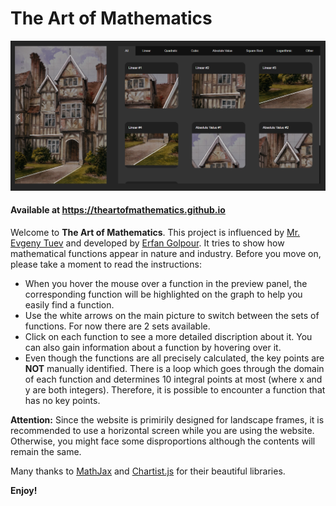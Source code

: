 # The Art of Mathematics

![Screenshot of the project](screenshots/1.png)

#### Available at https://theartofmathematics.github.io

Welcome to __The Art of Mathematics__. This project is influenced by [Mr. Evgeny Tuev](http://pattisonhighschool.ca/teachers/mr-evgeny-tuev/) and developed by [Erfan Golpour](https://www.linkedin.com/in/erfan-golpour-9739341b7/). It tries to show how mathematical functions appear in nature and industry. Before you move on, please take a moment to read the instructions:
  
* When you hover the mouse over a function in the preview panel, the corresponding function will be highlighted on the graph to help you easily find a function.
* Use the white arrows on the main picture to switch between the sets of functions. For now there are 2 sets available.
* Click on each function to see a more detailed discription about it. You can also gain information about a function by hovering over it.
* Even though the functions are all precisely calculated, the key points are __NOT__ manually identified. There is a loop which goes through the domain of each function and determines 10 integral points at most (where x and y are both integers). Therefore, it is possible to encounter a function that has no key points.

__Attention:__
Since the website is primirily designed for landscape frames, it is recommended to use a horizontal screen while you are using the website. Otherwise, you might face some disproportions although the contents will remain the same.


Many thanks to [MathJax](https://github.com/mathjax/MathJax) and [Chartist.js](https://github.com/gionkunz/chartist-js) for their beautiful libraries.

**Enjoy!**
